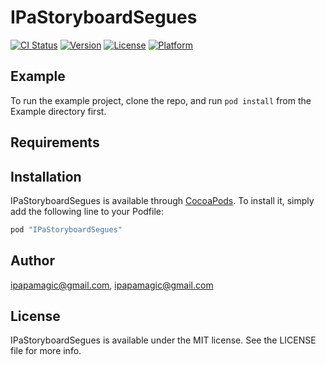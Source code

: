 # IPaStoryboardSegues

[![CI Status](http://img.shields.io/travis/ipapamagic@gmail.com/IPaStoryboardSegues.svg?style=flat)](https://travis-ci.org/ipapamagic@gmail.com/IPaStoryboardSegues)
[![Version](https://img.shields.io/cocoapods/v/IPaStoryboardSegues.svg?style=flat)](http://cocoapods.org/pods/IPaStoryboardSegues)
[![License](https://img.shields.io/cocoapods/l/IPaStoryboardSegues.svg?style=flat)](http://cocoapods.org/pods/IPaStoryboardSegues)
[![Platform](https://img.shields.io/cocoapods/p/IPaStoryboardSegues.svg?style=flat)](http://cocoapods.org/pods/IPaStoryboardSegues)

## Example

To run the example project, clone the repo, and run `pod install` from the Example directory first.

## Requirements

## Installation

IPaStoryboardSegues is available through [CocoaPods](http://cocoapods.org). To install
it, simply add the following line to your Podfile:

```ruby
pod "IPaStoryboardSegues"
```

## Author

ipapamagic@gmail.com, ipapamagic@gmail.com

## License

IPaStoryboardSegues is available under the MIT license. See the LICENSE file for more info.
